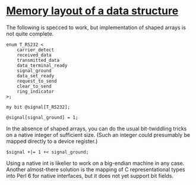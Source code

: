 [1]: http://rosettacode.org/wiki/Memory_layout_of_a_data_structure

# [Memory layout of a data structure][1]

The following is specced to work, but implementation of shaped arrays is not quite complete.

```perl6
enum T_RS232 <
    carrier_detect
    received_data
    transmitted_data
    data_terminal_ready
    signal_ground
    data_set_ready
    request_to_send
    clear_to_send
    ring_indicator
>;
 
my bit @signal[T_RS232];
 
@signal[signal_ground] = 1;
```


In the absence of shaped arrays, you can do the usual bit-twiddling tricks on a native integer of sufficient size. (Such an integer could presumably be mapped directly to a device register.)

```perl6
$signal +|= 1 +< signal_ground;
```


Using a native int is likelier to work on a big-endian machine in any case. Another almost-there solution is the mapping of C representational types into Perl 6 for native interfaces, but it does not yet support bit fields.
